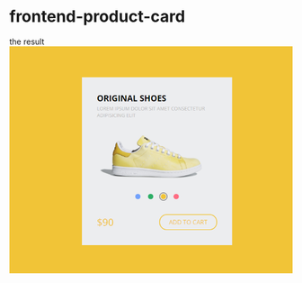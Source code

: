 # frontend-product-card

the result
![alt text](https://github.com/amien020596/frontend-product-card/blob/master/Screenshot_1.png?raw=true)
